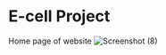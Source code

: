 # E-cell Project
Home page of website
![Screenshot (8)](https://github.com/ashishmaurya73/Front-Page-of-Website/assets/143331001/05fac057-b525-4d55-8be4-af9ba5e0dda5)
